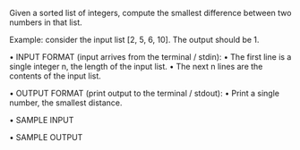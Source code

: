 Given a sorted list of integers, compute the smallest difference between two numbers in that list.

Example: consider the input list [2, 5, 6, 10].
The output should be 1.

• INPUT FORMAT (input arrives from the terminal / stdin):
  • The first line is a single integer n, the length of the input list.
  • The next n lines are the contents of the input list.

• OUTPUT FORMAT (print output to the terminal / stdout):
  • Print a single number, the smallest distance.

• SAMPLE INPUT

• SAMPLE OUTPUT
